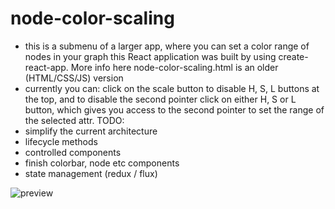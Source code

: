 # node-color-scaling
- this is a submenu of a larger app, where you can set a color range of nodes in your graph
this React application was built by using create-react-app. More info here
node-color-scaling.html is an older (HTML/CSS/JS) version
- currently you can:
click on the scale button to disable H, S, L buttons at the top, and to disable the second pointer
click on either H, S or L button, which gives you access to the second pointer to set the range of the selected attr.
TODO:
- simplify the current architecture
- lifecycle methods
- controlled components
- finish colorbar, node etc components
- state management (redux / flux)

![preview](https://cloud.githubusercontent.com/assets/25029653/22071927/00ae40fe-dda1-11e6-89ca-aaa2c82b5255.png)
